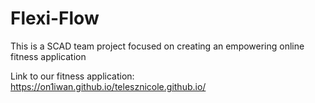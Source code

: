 # Flexi-Flow
This is a SCAD team project focused on creating an empowering online fitness application

Link to our fitness application: https://on1iwan.github.io/telesznicole.github.io/
